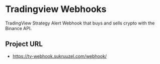 # Tradingview Webhooks

TradingView Strategy Alert Webhook that buys and sells crypto with the Binance API.

## Project URL

- https://tv-webhook.sukruuzel.com/webhook/
